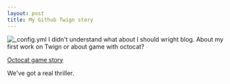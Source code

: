 ```yaml
---
layout: post
title: My Github Twign story
---
```

![_config.yml](https://www.pivotaltracker.com/wp-content/uploads/2015/09/68747470733a2f2f662e636c6f75642e6769746875622e636f6d2f6173736574732f37323931392f3338313630382f30373464306230362d613565332d313165322d386237662d3966303965623264646661652e6a7067.jpeg)
I didn't understand what about I should wright blog. 
About my first work on Twign or about game with octocat?



[Octocat game story](https://hiko-yoko.github.io/github-thanks/)



We've got a real thriller.

